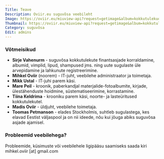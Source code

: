 ```yaml
---
Title: Teave
Description: Oviir.eu suguvõsa veebileht
Image: https://oviir.eu/miuview-api?request=getimage&album=kokkutulekud&item=1900-nurtus-noormaa-ues-1900.-suvel.jpg&size=1200&mode=longest
Thumbnail: https://oviir.eu/miuview-api?request=getimage&album=kokkutulekud&item=1900-nurtus-noormaa-ues-1900.-suvel.jpg&size=600&mode=square
Category: suguvõsa
Edit: admins
---
```


### Võtmeisikud

* **Sirje Vahenurm** - suguvõsa kokkutulekute finantsasjade korraldamine, albumid, vimplid, lipud, shampused jms.
ning uute sugulaste üle arvepidamine ja lahkunute registreerimine.
* **Mihkel Oviir** (noorem) - IT-juht, veebilehe administraator ja toimetaja.
* **Mikk Ustal** - IT-juhi parem käsi.
* **Mare Peil** - kroonik, paberkandjal materjalide-fotoalbumite, kirjade, ülestähenduste hoidmine, süstematiseerimine, korrastamine.
* **Tiina Keldrima** - krooniku parem käsi, noorte- ja lasteüritused kokkutulekutel.
* **Madis Oviir** - üldjuht,  veebilehe toimetaja.
* **Toomas Petmanson** - elades Stockholmis, suhtleb sugulastega, kes elavad Eestist väljaspool ja on nii ideede, nõu kui jõuga abiks suguvõsa asjade ajamisel.

### Probleemid veebilehega?

Probleemide, küsimuste või veebilehele ligipääsu saamiseks saada kiri mihkel.oviir [at] gmail.com

